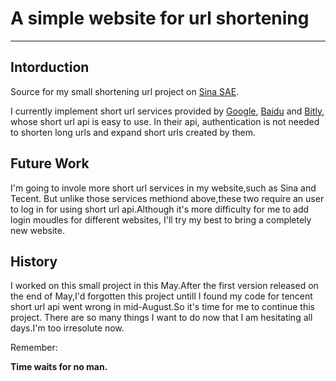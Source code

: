 A simple website for url shortening
===============
-----

Intorduction
------------

Source for my small shortening url project on [Sina SAE](http://urlshorten.sinaapp.com/ "http://urlshorten.sinaapp.com/").

I currently implement short url services provided by [Google](http://goo.ly/ "http://goo.ly/"), [Baidu](http://dwz.cn/ "http://dwz.cn/") and [Bitly](https://bitly.com/ "https://bitly.com/"), whose short url api is easy to use. In their api,  authentication is not needed to shorten long urls and expand short urls created by them.

Future Work
-------------

I'm going to invole more short url services in my website,such as Sina and Tecent. But unlike those services methiond above,these two require an user to log in for using short url api.Although it's more difficulty for me to add login moudles for different websites, I'll try my best to bring a completely new website.

History
---------------
I worked on this small project in this May.After the first version released on the end of May,I'd forgotten this project untill I found my code for tencent short url api went wrong in mid-August.So it's time for me to continue this project.
There are so many things I want to do now that I am hesitating all days.I'm too irresolute now.

Remember:

**Time waits for no man.**